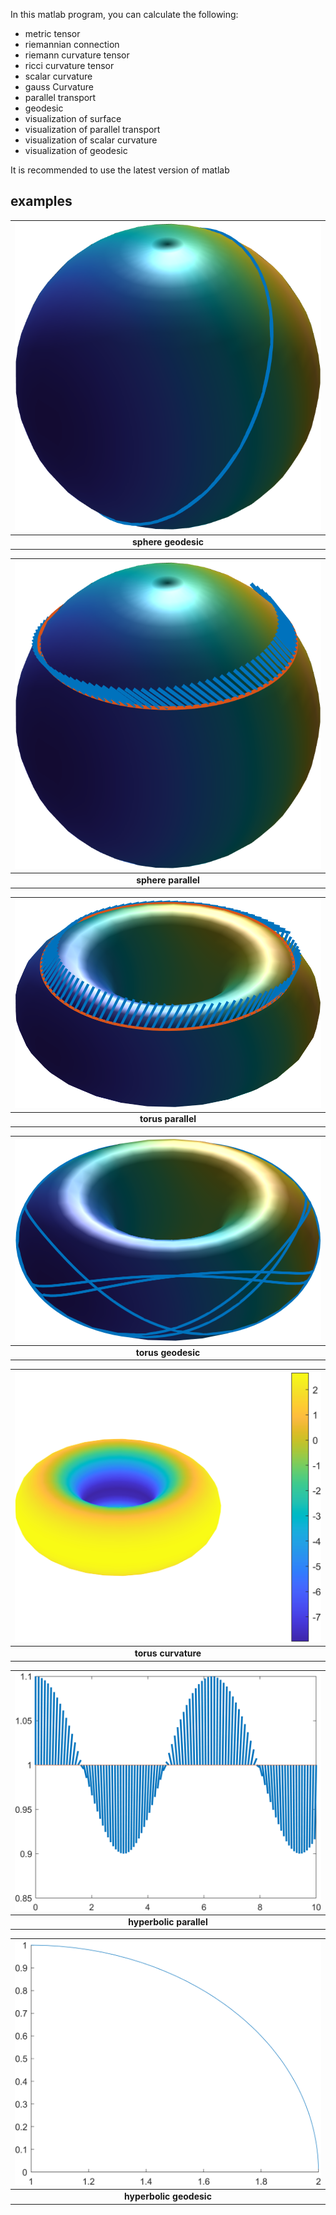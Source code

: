In this matlab program, you can calculate the following:

 - metric tensor
 - riemannian connection
 - riemann curvature tensor
 - ricci curvature tensor
 - scalar curvature
 - gauss Curvature
 - parallel transport
 - geodesic
 - visualization of surface
 - visualization of parallel transport
 - visualization of scalar curvature
 - visualization of geodesic

It is recommended to use the latest version of matlab

 
## examples
|![](images/sphere_geodesic.png)|
|:----:|
|**sphere geodesic**|

|![](images/sphere_parallel.png)|
|:----:|
|**sphere parallel**|

|![](images/torus_parallel.png)|
|:----:|
|**torus parallel**|

|![](images/torus_geodesic.png)|
|:----:|
|**torus geodesic**|

|![](images/torus_curvature.png)|
|:----:|
|**torus curvature**|

|![](images/hyperbolic_parallel.png)|
|:----:|
|**hyperbolic parallel**|

|![](images/hyperbolic_geodesic.png)|
|:----:|
|**hyperbolic geodesic**|








